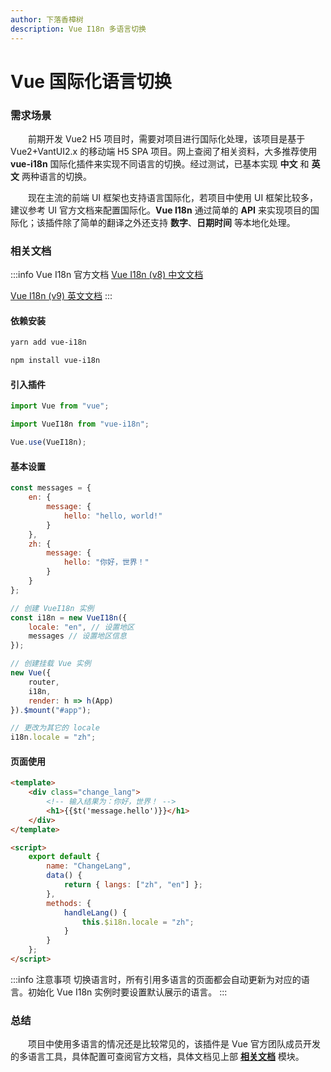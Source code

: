 ```yaml
---
author: 下落香樟树
description: Vue I18n 多语言切换
---
```


# Vue 国际化语言切换

### 需求场景

&emsp;&emsp;前期开发 Vue2 H5 项目时，需要对项目进行国际化处理，该项目是基于 Vue2+VantUI2.x 的移动端 H5 SPA 项目。网上查阅了相关资料，大多推荐使用 **vue-i18n** 国际化插件来实现不同语言的切换。经过测试，已基本实现 **中文** 和 **英文** 两种语言的切换。

&emsp;&emsp;现在主流的前端 UI 框架也支持语言国际化，若项目中使用 UI 框架比较多，建议参考 UI 官方文档来配置国际化。**Vue I18n** 通过简单的 **API** 来实现项目的国际化；该插件除了简单的翻译之外还支持 **数字**、**日期时间** 等本地化处理。

### 相关文档

:::info Vue I18n 官方文档
[Vue I18n (v8) 中文文档](https://kazupon.github.io/vue-i18n/zh/)

[Vue I18n (v9) 英文文档](https://vue-i18n.intlify.dev)
:::

#### 依赖安装

```bash title="安装插件"
yarn add vue-i18n

npm install vue-i18n
```

#### 引入插件

```js title="引入插件"
import Vue from "vue";

import VueI18n from "vue-i18n";

Vue.use(VueI18n);
```

#### 基本设置

```javascript title="基本设置"
const messages = {
	en: {
		message: {
			hello: "hello, world!"
		}
	},
	zh: {
		message: {
			hello: "你好，世界！"
		}
	}
};
```

```js title="代码示例"
// 创建 VueI18n 实例
const i18n = new VueI18n({
	locale: "en", // 设置地区
	messages // 设置地区信息
});

// 创建挂载 Vue 实例
new Vue({
	router,
	i18n,
	render: h => h(App)
}).$mount("#app");

// 更改为其它的 locale
i18n.locale = "zh";
```

#### 页面使用

```html title="页面使用"
<template>
	<div class="change_lang">
		<!-- 输入结果为：你好，世界！ -->
		<h1>{{$t('message.hello')}}</h1>
	</div>
</template>

<script>
	export default {
		name: "ChangeLang",
		data() {
			return { langs: ["zh", "en"] };
		},
		methods: {
			handleLang() {
				this.$i18n.locale = "zh";
			}
		}
	};
</script>
```

:::info 注意事项
切换语言时，所有引用多语言的页面都会自动更新为对应的语言。初始化 Vue I18n 实例时要设置默认展示的语言。
:::

### 总结

&emsp;&emsp;项目中使用多语言的情况还是比较常见的，该插件是 Vue 官方团队成员开发的多语言工具，具体配置可查阅官方文档，具体文档见上部 [**相关文档**](#相关文档) 模块。

